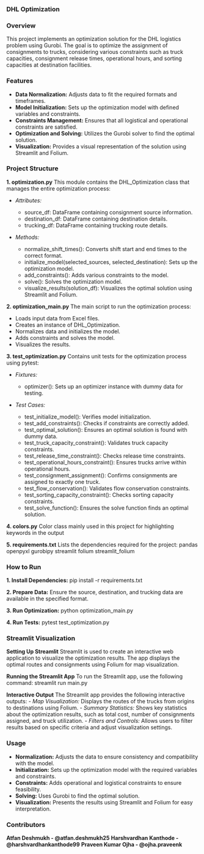 ### DHL Optimization

### Overview
This project implements an optimization solution for the DHL logistics problem using Gurobi. The goal is to optimize the assignment of consignments to trucks, considering various constraints such as truck capacities, consignment release times, operational hours, and sorting capacities at destination facilities.

### Features
- **Data Normalization:** Adjusts data to fit the required formats and timeframes.
- **Model Initialization:** Sets up the optimization model with defined variables and constraints.
- **Constraints Management:** Ensures that all logistical and operational constraints are satisfied.
- **Optimization and Solving:** Utilizes the Gurobi solver to find the optimal solution.
- **Visualization:** Provides a visual representation of the solution using Streamlit and Folium.

### Project Structure
**1. optimization.py**
This module contains the DHL_Optimization class that manages the entire optimization process:

- *Attributes:*
    - source_df: DataFrame containing consignment source information.
    - destination_df: DataFrame containing destination details.
    - trucking_df: DataFrame containing trucking route details.

- *Methods:*
    - normalize_shift_times(): Converts shift start and end times to the correct format.
    - initialize_model(selected_sources, selected_destination): Sets up the optimization model.
    - add_constraints(): Adds various constraints to the model.
    - solve(): Solves the optimization model.
    - visualize_results(solution_df): Visualizes the optimal solution using Streamlit and Folium.

**2. optimization_main.py**
The main script to run the optimization process:

- Loads input data from Excel files.
- Creates an instance of DHL_Optimization.
- Normalizes data and initializes the model.
- Adds constraints and solves the model.
- Visualizes the results.

**3. test_optimization.py**
Contains unit tests for the optimization process using pytest:

- *Fixtures:*
    - optimizer(): Sets up an optimizer instance with dummy data for testing.

- *Test Cases:*
    - test_initialize_model(): Verifies model initialization.
    - test_add_constraints(): Checks if constraints are correctly added.
    - test_optimal_solution(): Ensures an optimal solution is found with dummy data.
    - test_truck_capacity_constraint(): Validates truck capacity constraints.
    - test_release_time_constraint(): Checks release time constraints.
    - test_operational_hours_constraint(): Ensures trucks arrive within operational hours.
    - test_consignment_assignment(): Confirms consignments are assigned to exactly one truck.
    - test_flow_conservation(): Validates flow conservation constraints.
    - test_sorting_capacity_constraint(): Checks sorting capacity constraints.
    - test_solve_function(): Ensures the solve function finds an optimal solution.

**4. colors.py**
Color class mainly used in this project for highlighting keywords in the output

**5. requirements.txt**
Lists the dependencies required for the project:
    pandas
    openpyxl
    gurobipy
    streamlit
    folium
    streamlit_folium

### How to Run

**1. Install Dependencies:**
    pip install -r requirements.txt

**2. Prepare Data:** Ensure the source, destination, and trucking data are available in the specified format.

**3. Run Optimization:**
    python optimization_main.py

**4. Run Tests:**
    pytest test_optimization.py

### Streamlit Visualization

**Setting Up Streamlit**
Streamlit is used to create an interactive web application to visualize the optimization results. The app displays the optimal routes and consignments using Folium for map visualization.

**Running the Streamlit App**
To run the Streamlit app, use the following command:
    streamlit run main.py

**Interactive Output**
The Streamlit app provides the following interactive outputs:
    - *Map Visualization:* Displays the routes of the trucks from origins to destinations using Folium.
    - *Summary Statistics:* Shows key statistics about the optimization results, such as total cost, number of consignments assigned, and truck utilization.
    - *Filters and Controls:* Allows users to filter results based on specific criteria and adjust visualization settings.

### Usage
- **Normalization:** Adjusts the data to ensure consistency and compatibility with the model.
- **Initialization:** Sets up the optimization model with the required variables and constraints.
- **Constraints:** Adds operational and logistical constraints to ensure feasibility.
- **Solving:** Uses Gurobi to find the optimal solution.
- **Visualization:** Presents the results using Streamlit and Folium for easy interpretation.

### Contributors
**Atfan Deshmukh - @atfan.deshmukh25**
**Harshvardhan Kanthode - @harshvardhankanthode99**
**Praveen Kumar Ojha - @ojha.praveenk**
